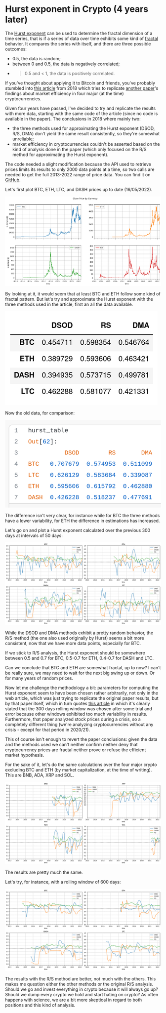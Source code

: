 # Hurst exponent in Crypto (4 years later)

The [Hurst exponent](https://en.wikipedia.org/wiki/Hurst_exponent) can be used to determine the fractal dimension of a time series, that is if a series of data over time exhibits some kind of [fractal](https://en.wikipedia.org/wiki/Fractal) behavior. It compares the series with itself, and there are three possible outcomes:
- 0.5, the data is random;
- between 0 and 0.5, the data is negatively correlated;
- > 0.5 and < 1, the data is positively correlated.


If you've thought about applying it to Bitcoin and friends, you've probably stumbled into [this article](https://quantdare.com/demystifying-the-hurst-exponent/) from 2018 which tries to replicate [another paper](https://www.sciencedirect.com/science/article/pii/S0275531917309200)'s findings about market efficiency in four major (at the time) cryptocurrencies.

Given four years have passed, I've decided to try and replicate the results with more data, starting with the same code of the article (since no code is available in the paper). The conclusions in 2018 where mainly two:
- the three methods used for approximating the Hurst exponent  (DSOD, R/S, DMA) don't yield the same result consistently, so they're somewhat unreliable;
-  market efficiency in cryptocurrencies couldn't be asserted based on the kind of analysis done in the paper (which only focused on the R/S method for approximating the Hurst exponent).

The code needed a slight modification because the API used to retrieve prices limits its results to only 2000 data points at a time, so two calls are needed to get the full 2013-2022 range of price data. You can find it on [GitHub](https://github.com/fedeb95/crypto_persistence).

Let's first plot BTC, ETH, LTC, and DASH prices up to date (16/05/2022).

![Plot of prices up to 2022](https://github.com/fedeb95/crypto_persistence/raw/main/images/plot_prices_2022.png)

By looking at it, it would seem that at least BTC and ETH follow some kind of fractal pattern. But let's try and approximate the Hurst exponent with the three methods used in the article, first an all the data available.

![Table of Hurst exponents on all data up to 2022](https://github.com/fedeb95/crypto_persistence/raw/main/images/hurst_table.png)

Now the old data, for comparison:

![Table of Hurst exponents from the article](https://github.com/fedeb95/crypto_persistence/raw/main/images/hurst_table_old.png)

The difference isn't very clear, for instance while for BTC the three methods have a lower variability, for ETH the difference in estimations has increased. 

Let's go on and plot a Hurst exponent calculated over the previous 300 days at intervals of 50 days:

![Plot of rolling Hurst exponent](https://github.com/fedeb95/crypto_persistence/raw/main/images/plot_rolling_hurst.png) 

While the DSOD and DMA methods exhibit a pretty random behavior, the R/S method (the one also used originally by Hurst) seems a bit more consistent, now that we have more data points, especially for BTC. 

If we stick to R/S analysis, the Hurst exponent should be somewhere between 0.5 and 0.7 for BTC, 0.5-0.7 for ETH, 0.4-0.7 for DASH and LTC.

Can we conclude that BTC and ETH are somewhat fractal, up to now? I can't be really sure, we may need to wait for the next big swing up or down. Or for many years of random prices.

Now let me challenge the methodology a bit: parameters for computing the Hurst exponent seem to have been chosen rather arbitrarily, not only in the web article, which was just trying to replicate the original paper results, but by that paper itself, which in turn quotes [this article](https://virtusinterpress.org/IMG/pdf/10-22495cocv11i2c5p4.pdf) in which it's clearly stated that the 300 days rolling window was chosen after some trial and error because other windows exhibited too much variability in results. Furthermore, that paper analyzed stock prices during a crisis, so a completely different thing (we're analyzing cryptocurrencies without any crisis - except for that period in 2020/21).

This of course isn't enough to revert the paper conclusions: given the data and the methods used we can't neither confirm neither deny that cryptocurrency prices are fractal neither prove or refuse the efficient market hypothesis. 

For the sake of it, let's do the same calculations over the four major crypto excluding BTC and ETH (by market capitalization, at the time of writing). This are BNB, ADA, XRP and SOL.

![4 major altcoins rolling Hurst](https://github.com/fedeb95/crypto_persistence/raw/main/images/4_major_altcoins_rolling_hurst.png)

The results are pretty much the same.

Let's try, for instance, with a rolling window of 600 days:

![Plot of rolling Hurst exponent over 600 days](https://github.com/fedeb95/crypto_persistence/raw/main/images/plot_rolling_hurst_600.png)

The results with the R/S method are better, not much with the others. This makes me question either the other methods or the original R/S analysis. Should we go and invest everything in crypto because it will always go up? Should we dump every crypto we hold and start hating on crypto? As often happens with science, we are a bit more skeptical in regard to both positions and this kind of analysis.
